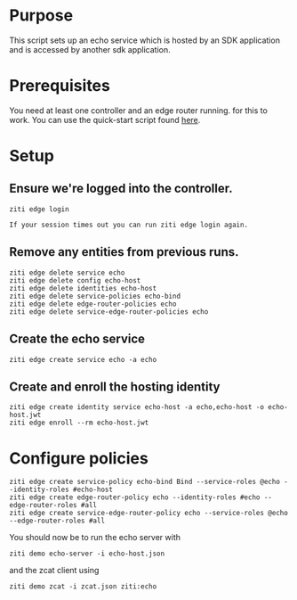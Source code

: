 # Purpose

This script sets up an echo service which is hosted by an SDK application and
is accessed by another sdk application.

# Prerequisites

You need at least one controller and an edge router running. for this to work.
You can use the quick-start script found [here](https://github.com/openziti/ziti/tree/release-next/quickstart).

# Setup

## Ensure we're logged into the controller.

```action:ziti-login allowRetry=true
ziti edge login
```

```action:keep-session-alive interval=1m
If your session times out you can run ziti edge login again.
```

## Remove any entities from previous runs.

```action:ziti
ziti edge delete service echo
ziti edge delete config echo-host
ziti edge delete identities echo-host
ziti edge delete service-policies echo-bind
ziti edge delete edge-router-policies echo
ziti edge delete service-edge-router-policies echo 
```

## Create the echo service

```action:ziti
ziti edge create service echo -a echo
```

## Create and enroll the hosting identity

```action:ziti
ziti edge create identity service echo-host -a echo,echo-host -o echo-host.jwt
ziti edge enroll --rm echo-host.jwt
```

# Configure policies

```action:ziti
ziti edge create service-policy echo-bind Bind --service-roles @echo --identity-roles #echo-host
ziti edge create edge-router-policy echo --identity-roles #echo --edge-router-roles #all
ziti edge create service-edge-router-policy echo --service-roles @echo --edge-router-roles #all
```

You should now be to run the echo server with

```
ziti demo echo-server -i echo-host.json
```

and
the zcat client using

```
ziti demo zcat -i zcat.json ziti:echo
```
